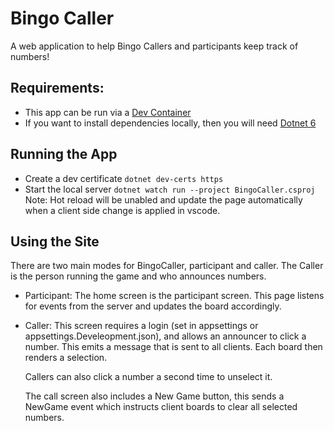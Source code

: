# Bingo Caller

A web application to help Bingo Callers and participants keep track of numbers!

## Requirements:

- This app can be run via a [Dev Container](https://code.visualstudio.com/docs/devcontainers/containers)
- If you want to install dependencies locally, then you will need [Dotnet 6](https://dotnet.microsoft.com/en-us/download/dotnet/6.0)

## Running the App

- Create a dev certificate `dotnet dev-certs https`
- Start the local server `dotnet watch run --project BingoCaller.csproj`
  Note: Hot reload will be unabled and update the page automatically when a client side change is applied in vscode.

## Using the Site

There are two main modes for BingoCaller, participant and caller. The Caller is the person running the game and who announces numbers.

- Participant: 
  The home screen is the participant screen. This page listens for events from the server and updates the board accordingly.
- Caller: 
  This screen requires a login (set in appsettings or appsettings.Develeopment.json), and allows an announcer to click a number. This emits a message that is sent to all clients. Each board then renders a selection. 

  Callers can also click a number a second time to unselect it.

  The call screen also includes a New Game button, this sends a NewGame event which instructs client boards to clear all selected numbers.